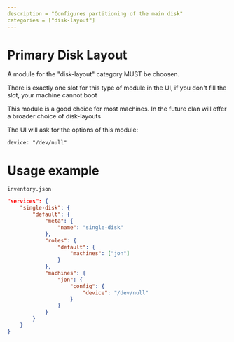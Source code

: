 ```yaml
---
description = "Configures partitioning of the main disk"
categories = ["disk-layout"]
---
```


# Primary Disk Layout

A module for the "disk-layout" category MUST be choosen.

There is exactly one slot for this type of module in the UI, if you don't fill
the slot, your machine cannot boot

This module is a good choice for most machines. In the future clan will offer a
broader choice of disk-layouts

The UI will ask for the options of this module:

`device: "/dev/null"`

# Usage example

`inventory.json`

```json
"services": {
    "single-disk": {
        "default": {
            "meta": {
                "name": "single-disk"
            },
            "roles": {
                "default": {
                    "machines": ["jon"]
                }
            },
            "machines": {
                "jon": {
                    "config": {
                        "device": "/dev/null"
                    }
                }
            }
        }
    }
}
```
